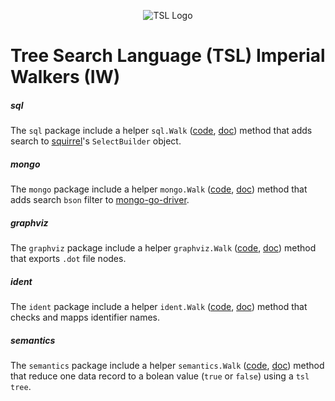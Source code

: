 

<p align="center">
  <img src="https://raw.githubusercontent.com/yaacov/tree-search-language/master/img/search-248.png" alt="TSL Logo">
</p>

# Tree Search Language (TSL) Imperial Walkers (IW)

##### sql

The `sql` package include a helper `sql.Walk` ([code](/pkg/walkers/sql/walk.go), [doc](https://pkg.go.dev/github.com/yaacov/tree-search-language/v4/pkg/walkers/sql#Walk)) method that adds search to [squirrel](https://github.com/Masterminds/squirrel)'s `SelectBuilder` object.

##### mongo

The `mongo` package include a helper `mongo.Walk` ([code](/pkg/walkers/mongo/walk.go), [doc](https://pkg.go.dev/github.com/yaacov/tree-search-language/v4/pkg/walkers/mongo#Walk)) method that adds search `bson` filter to [mongo-go-driver](https://go.mongodb.org/mongo-driver).

##### graphviz

The `graphviz` package include a helper `graphviz.Walk` ([code](/pkg/walkers/graphviz/walk.go), [doc](https://pkg.go.dev/github.com/yaacov/tree-search-language/v4/pkg/walkers/graphviz#Walk)) method that exports `.dot` file nodes.

##### ident

The `ident` package include a helper `ident.Walk` ([code](/pkg/walkers/ident/walk.go), [doc](https://pkg.go.dev/github.com/yaacov/tree-search-language/v4/pkg/walkers/ident#Walk)) method that checks and mapps identifier names.

##### semantics

The `semantics` package include a helper `semantics.Walk` ([code](/pkg/walkers/semantics/walk.go), [doc](https://pkg.go.dev/github.com/yaacov/tree-search-language/v4/pkg/walkers/semantics#Walk)) method that reduce one data record to a bolean value (`true` or `false`) using a `tsl tree`.
